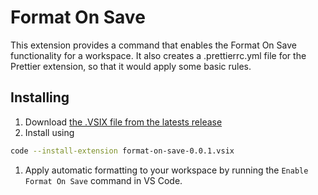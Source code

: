 # Format On Save

This extension provides a command that enables the Format On Save functionality for a workspace.
It also creates a .prettierrc.yml file for the Prettier extension, so that it would apply some basic rules.

## Installing

1. Download [the .VSIX file from the latests release](https://github.com/gvidasja/format-on-save/releases/latest)
1. Install using
```bash
code --install-extension format-on-save-0.0.1.vsix
```
1. Apply automatic formatting to your workspace by running the `Enable Format On Save` command in VS Code.

